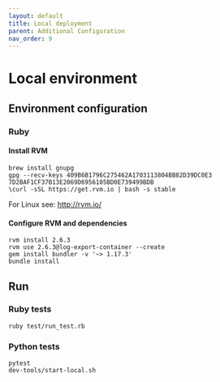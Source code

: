 ```yaml
---
layout: default
title: Local deployment
parent: Additional Configuration
nav_order: 9
---
```

# Local environment

## Environment configuration

### Ruby

#### Install RVM
```
brew install gnupg
gpg --recv-keys 409B6B1796C275462A1703113804BB82D39DC0E3 7D2BAF1CF37B13E2069D6956105BD0E739499BDB
\curl -sSL https://get.rvm.io | bash -s stable
```
For Linux see: http://rvm.io/

#### Configure RVM and dependencies
```
rvm install 2.6.3
rvm use 2.6.3@log-export-container --create
gem install bundler -v '~> 1.17.3'
bundle install
```

## Run

### Ruby tests
```
ruby test/run_test.rb
```

### Python tests
```
pytest
dev-tools/start-local.sh
```
